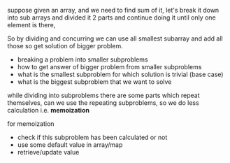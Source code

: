 suppose given an array, and we need to find sum of it, 
let's break it down into sub arrays and divided it 2 parts and continue doing 
it until only one element is there, 

So by dividing and concurring we can use all smallest subarray and add all those so get
solution of bigger problem.

- breaking a problem into smaller subproblems
- how to get answer of bigger problem from smaller subproblems
- what is the smallest subproblem for which solution is trivial (base case)
- what is the biggest subproblem that we want to solve

while dividing into subproblems there are some parts which repeat themselves, can
we use the repeating subproblems, so we do less calculation i.e. **memoization**

for memoization
- check if this subproblem has been calculated or not
- use some default value in array/map
- retrieve/update value

